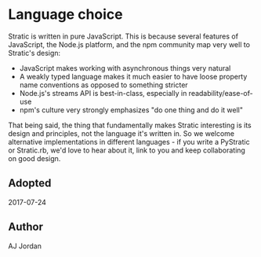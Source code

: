# Language choice

Stratic is written in pure JavaScript. This is because several
features of JavaScript, the Node.js platform, and the npm community
map very well to Stratic's design:

* JavaScript makes working with asynchronous things very natural
* A weakly typed language makes it much easier to have loose property
  name conventions as opposed to something stricter
* Node.js's streams API is best-in-class, especially in
  readability/ease-of-use
* npm's culture very strongly emphasizes "do one thing and do it well"

That being said, the thing that fundamentally makes Stratic
interesting is its design and principles, not the language it's
written in. So we welcome alternative implementations in different
languages - if you write a PyStratic or Stratic.rb, we'd love to hear
about it, link to you and keep collaborating on good design.

## Adopted

2017-07-24

## Author

AJ Jordan
